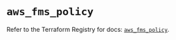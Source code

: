 # `aws_fms_policy`

Refer to the Terraform Registry for docs: [`aws_fms_policy`](https://registry.terraform.io/providers/hashicorp/aws/6.3.0/docs/resources/fms_policy).
